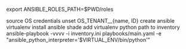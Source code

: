 export ANSIBLE_ROLES_PATH=$PWD/roles

source OS credentials
unset OS_TENANT__{name, ID}
create ansible virtualenv
install ansible shade
add virtualenv python path to inventory
ansible-playbook -vvvv -i inventory.ini playbooks/main.yaml -e "ansible_python_interpreter='$VIRTUAL_ENV/bin/python'"

